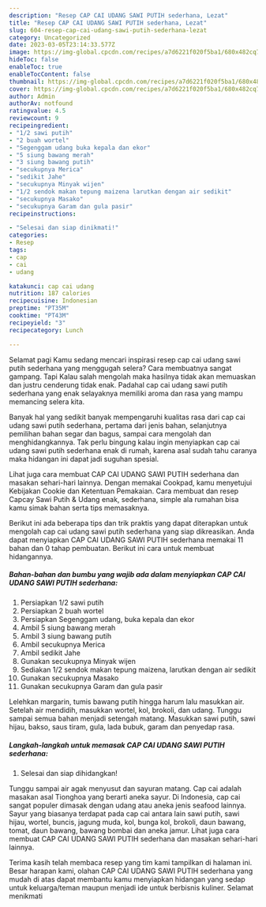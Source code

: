 ```yaml
---
description: "Resep CAP CAI UDANG SAWI PUTIH sederhana, Lezat"
title: "Resep CAP CAI UDANG SAWI PUTIH sederhana, Lezat"
slug: 604-resep-cap-cai-udang-sawi-putih-sederhana-lezat
category: Uncategorized
date: 2023-03-05T23:14:33.577Z
image: https://img-global.cpcdn.com/recipes/a7d6221f020f5ba1/680x482cq70/cap-cai-udang-sawi-putih-sederhana-foto-resep-utama.jpg
hideToc: false
enableToc: true
enableTocContent: false
thumbnail: https://img-global.cpcdn.com/recipes/a7d6221f020f5ba1/680x482cq70/cap-cai-udang-sawi-putih-sederhana-foto-resep-utama.jpg
cover: https://img-global.cpcdn.com/recipes/a7d6221f020f5ba1/680x482cq70/cap-cai-udang-sawi-putih-sederhana-foto-resep-utama.jpg
author: Admin
authorAv: notfound
ratingvalue: 4.5
reviewcount: 9
recipeingredient:
- "1/2 sawi putih"
- "2 buah wortel"
- "Segenggam udang buka kepala dan ekor"
- "5 siung bawang merah"
- "3 siung bawang putih"
- "secukupnya Merica"
- "sedikit Jahe"
- "secukupnya Minyak wijen"
- "1/2 sendok makan tepung maizena larutkan dengan air sedikit"
- "secukupnya Masako"
- "secukupnya Garam dan gula pasir"
recipeinstructions:

- "Selesai dan siap dinikmati!"
categories:
- Resep
tags:
- cap
- cai
- udang

katakunci: cap cai udang 
nutrition: 187 calories
recipecuisine: Indonesian
preptime: "PT35M"
cooktime: "PT43M"
recipeyield: "3"
recipecategory: Lunch

---
```



Selamat pagi Kamu sedang mencari inspirasi resep cap cai udang sawi putih sederhana yang menggugah selera? Cara membuatnya sangat gampang. Tapi Kalau salah mengolah maka hasilnya tidak akan memuaskan dan justru cenderung tidak enak. Padahal cap cai udang sawi putih sederhana yang enak selayaknya memiliki aroma dan rasa yang mampu memancing selera kita.


Banyak hal yang sedikit banyak mempengaruhi kualitas rasa dari cap cai udang sawi putih sederhana, pertama dari jenis bahan, selanjutnya pemilihan bahan segar dan bagus, sampai cara mengolah dan menghidangkannya. Tak perlu bingung kalau ingin menyiapkan cap cai udang sawi putih sederhana enak di rumah, karena asal sudah tahu caranya maka hidangan ini dapat jadi suguhan spesial.

Lihat juga cara membuat CAP CAI UDANG SAWI PUTIH sederhana dan masakan sehari-hari lainnya. Dengan memakai Cookpad, kamu menyetujui Kebijakan Cookie dan Ketentuan Pemakaian. Cara membuat dan resep Capcay Sawi Putih &amp; Udang enak, sederhana, simple ala rumahan bisa kamu simak bahan serta tips memasaknya.


Berikut ini ada beberapa tips dan trik praktis yang dapat diterapkan untuk mengolah cap cai udang sawi putih sederhana yang siap dikreasikan. Anda dapat menyiapkan CAP CAI UDANG SAWI PUTIH sederhana memakai 11 bahan dan 0 tahap pembuatan. Berikut ini cara untuk membuat hidangannya.

<!--inarticleads1-->

##### Bahan-bahan dan bumbu yang wajib ada dalam menyiapkan CAP CAI UDANG SAWI PUTIH sederhana:

1. Persiapkan 1/2 sawi putih
1. Persiapkan 2 buah wortel
1. Persiapkan Segenggam udang, buka kepala dan ekor
1. Ambil 5 siung bawang merah
1. Ambil 3 siung bawang putih
1. Ambil secukupnya Merica
1. Ambil sedikit Jahe
1. Gunakan secukupnya Minyak wijen
1. Sediakan 1/2 sendok makan tepung maizena, larutkan dengan air sedikit
1. Gunakan secukupnya Masako
1. Gunakan secukupnya Garam dan gula pasir


Lelehkan margarin, tumis bawang putih hingga harum lalu masukkan air. Setelah air mendidih, masukkan wortel, kol, brokoli, dan udang. Tunggu sampai semua bahan menjadi setengah matang. Masukkan sawi putih, sawi hijau, bakso, saus tiram, gula, lada bubuk, garam dan penyedap rasa. 

<!--inarticleads2-->

##### Langkah-langkah untuk memasak CAP CAI UDANG SAWI PUTIH sederhana:


1. Selesai dan siap dihidangkan!

Tunggu sampai air agak menyusut dan sayuran matang. Cap cai adalah masakan asal Tionghoa yang berarti aneka sayur. Di Indonesia, cap cai sangat populer dimasak dengan udang atau aneka jenis seafood lainnya. Sayur yang biasanya terdapat pada cap cai antara lain sawi putih, sawi hijau, wortel, buncis, jagung muda, kol, bunga kol, brokoli, daun bawang, tomat, daun bawang, bawang bombai dan aneka jamur. Lihat juga cara membuat CAP CAI UDANG SAWI PUTIH sederhana dan masakan sehari-hari lainnya. 

Terima kasih telah membaca resep yang tim kami tampilkan di halaman ini. Besar harapan kami, olahan CAP CAI UDANG SAWI PUTIH sederhana yang mudah di atas dapat membantu kamu menyiapkan hidangan yang sedap untuk keluarga/teman maupun menjadi ide untuk berbisnis kuliner. Selamat menikmati
